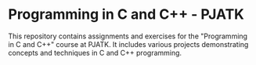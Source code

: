 # Programming in C and C++ - PJATK

This repository contains assignments and exercises for the "Programming in C and C++" course at PJATK. It includes various projects demonstrating concepts and techniques in C and C++ programming.

